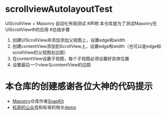 # scrollviewAutolayoutTest
UIScrollView  + Masonry 自动化布局测试
#声明
本仓库是为了测试Masonry在UIScrollView中的应用
#总结步骤
1. 创建UIScrollView并添加添加父视图上，设置edge和width
2. 创建contentView添加到ScrollView上，设置edge和width（也可以是edge和scrollView的父视图右边距）
3. 在contentView设置子视图，每个子视图必须设置好具体位置
4. 设置最后一个view与contentView的边距

# 本仓库的创建感谢各位大神的代码提示
- [Masonry](https://github.com/SnapKit/Masonry)仓库作者[SnapKit](https://github.com/SnapKit)
- [标哥的公众号](http://mp.weixin.qq.com/s?__biz=MzIzMzA4NjA5Mw==&mid=400162704&idx=1&sn=ba3f4f9b8f0a1fbb9d88b559bde1cb33#rd)和标哥的相关[demo](https://github.com/CoderJackyHuang/ScrollViewAutolayoutDemo)

